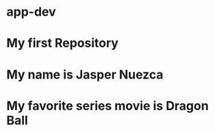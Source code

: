 # app-dev
# My first Repository
# My name is Jasper Nuezca
# My favorite series movie is **Dragon Ball** 

